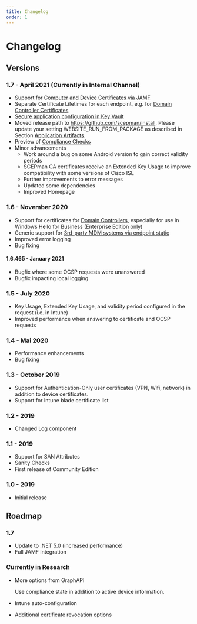 ```yaml
---
title: Changelog
order: 1
---
```


# Changelog

## Versions

### 1.7 - April 2021 (Currently in Internal Channel)

* Support for [Computer and Device Certificates via JAMF](../certificate-deployment/jamf/general.md)
* Separate Certificate Lifetimes for each endpoint, e.g. for [Domain Controller Certificates](../scepman-configuration/optional/application-settings.md#appconfig-dcvalidation-validityperioddays)
* [Secure application configuration in Key Vault](../scepman-configuration/optional/application-settings.md#secure-configuration-in-azure-key-vault)
* Moved release path to https://github.com/scepman/install. Please update your setting WEBSITE_RUN_FROM_PACKAGE as described in Section [Application Artifacts](../scepman-configuration/optional/application-artifacts.md).
* Preview of [Compliance Checks](../scepman-configuration/optional/application-settings.md#appconfig-intunevalidation-compliancecheck)
* Minor advancements
  - Work around a bug on some Android version to gain correct validity periods
  - SCEPman CA certificates receive an Extended Key Usage to improve compatibility with some versions of Cisco ISE
  - Further improvements to error messages
  - Updated some dependencies
  - Improved Homepage

### 1.6 - November 2020

* Support for certificates for [Domain Controllers](../certificate-deployment/other-1/domain-controller-certificates.md), especially for use in Windows Hello for Business \(Enterprise Edition only\)
* Generic support for [3rd-party MDM systems via endpoint static](../certificate-deployment/other-1/static-certificates.md)
* Improved error logging
* Bug fixing

#### 1.6.465 - January 2021

* Bugfix where some OCSP requests were unanswered
* Bugfix impacting local logging

### 1.5 - July 2020

* Key Usage, Extended Key Usage, and validity period configured in the request \(i.e. in Intune\)
* Improved performance when answering to certificate and OCSP requests

### 1.4 - Mai 2020

* Performance enhancements
* Bug fixing

### 1.3 - October 2019

* Support for Authentication-Only user certificates \(VPN, Wifi, network\) in addition to device certificates.
* Support for Intune blade certificate list

### 1.2 - 2019

* Changed Log component

### 1.1 - 2019

* Support for SAN Attributes
* Sanity Checks
* First release of Community Edition

### 1.0 - 2019

* Initial release

## Roadmap

### 1.7

* Update to .NET 5.0 \(increased performance\)
* Full JAMF integration

### Currently in Research

* More options from GraphAPI

  Use compliance state in addition to active device information.

* Intune auto-configuration
* Additional certificate revocation options

